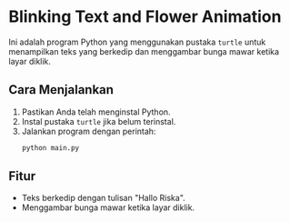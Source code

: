 # Blinking Text and Flower Animation

Ini adalah program Python yang menggunakan pustaka `turtle` untuk menampilkan teks yang berkedip dan menggambar bunga mawar ketika layar diklik.

## Cara Menjalankan

1. Pastikan Anda telah menginstal Python.
2. Instal pustaka `turtle` jika belum terinstal.
3. Jalankan program dengan perintah:
    ```sh
    python main.py
    ```

## Fitur

- Teks berkedip dengan tulisan "Hallo Riska".
- Menggambar bunga mawar ketika layar diklik.
